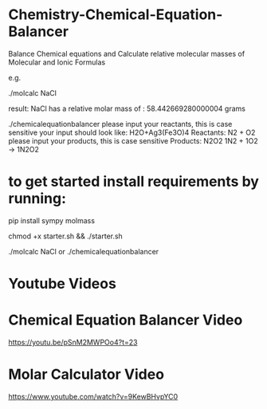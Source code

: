 # Chemistry-Chemical-Equation-Balancer
Balance Chemical equations and Calculate relative molecular masses of Molecular and Ionic Formulas

e.g.

./molcalc NaCl 

result: NaCl has a relative molar mass of :  58.442669280000004 grams

./chemicalequationbalancer
please input your reactants, this is case sensitive
your input should look like: H2O+Ag3(Fe3O)4
Reactants: N2 + O2
please input your products, this is case sensitive
Products: N2O2
1N2 + 1O2 -> 1N2O2




# to get started install requirements by running:

pip install sympy molmass

chmod +x starter.sh && ./starter.sh

./molcalc NaCl 
or 
./chemicalequationbalancer



# Youtube Videos

# Chemical Equation Balancer Video
https://youtu.be/pSnM2MWPOo4?t=23

# Molar Calculator Video
https://www.youtube.com/watch?v=9KewBHvpYC0
